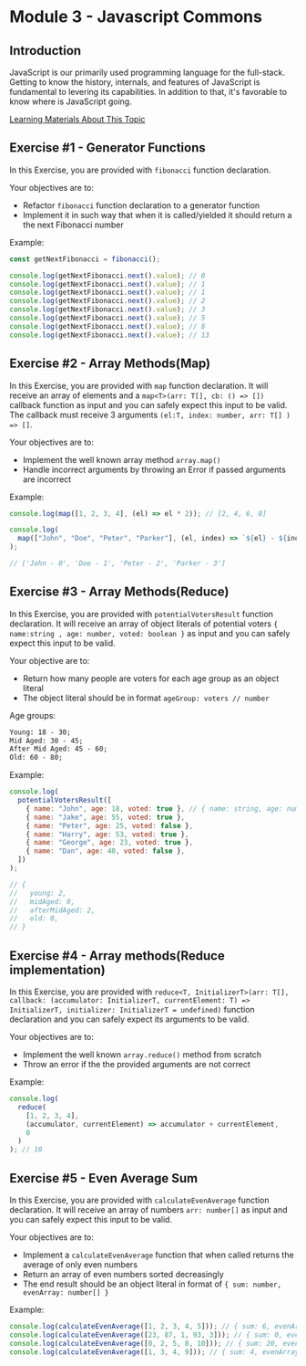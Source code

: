 # Module 3 - Javascript Commons

## Introduction

JavaScript is our primarily used programming language for the full-stack. Getting to know the history, internals, and features of JavaScript is fundamental to levering its capabilities. In addition to that, it's favorable to know where is JavaScript going.

[Learning Materials About This Topic](https://www.notion.so/mkit/JavaScript-Commons-18b9e4071e3244df8b1bf59fbfcb5c191)

## Exercise #1 - Generator Functions

In this Exercise, you are provided with `fibonacci` function declaration.

Your objectives are to:

- Refactor `fibonacci` function declaration to a generator function
- Implement it in such way that when it is called/yielded it should return a the next Fibonacci number

Example:

```javascript
const getNextFibonacci = fibonacci();

console.log(getNextFibonacci.next().value); // 0
console.log(getNextFibonacci.next().value); // 1
console.log(getNextFibonacci.next().value); // 1
console.log(getNextFibonacci.next().value); // 2
console.log(getNextFibonacci.next().value); // 3
console.log(getNextFibonacci.next().value); // 5
console.log(getNextFibonacci.next().value); // 8
console.log(getNextFibonacci.next().value); // 13
```

## Exercise #2 - Array Methods(Map)

In this Exercise, you are provided with `map` function declaration. It will receive an array of elements and a `map<T>(arr: T[], cb: () => [])` callback function as input and you can safely expect this input to be valid. The callback must receive 3 arguments
`(el:T, index: number, arr: T[] ) => []`.

Your objectives are to:

- Implement the well known array method `array.map()`
- Handle incorrect arguments by throwing an Error if passed arguments are incorrect

Example:

```javascript
console.log(map([1, 2, 3, 4], (el) => el * 2)); // [2, 4, 6, 8]

console.log(
  map(["John", "Doe", "Peter", "Parker"], (el, index) => `${el} - ${index}`)
);

// ['John - 0', 'Doe - 1', 'Peter - 2', 'Parker - 3']
```

## Exercise #3 - Array Methods(Reduce)

In this Exercise, you are provided with `potentialVotersResult` function declaration. It will receive an array of object literals of potential voters `{ name:string , age: number, voted: boolean }` as input and you can safely expect this input to be valid.

Your objective are to:

- Return how many people are voters for each age group as an object literal
- The object literal should be in format `ageGroup: voters // number`

Age groups:

```txt
Young: 18 - 30;
Mid Aged: 30 - 45;
After Mid Aged: 45 - 60;
Old: 60 - 80;
```

Example:

```javascript
console.log(
  potentialVotersResult([
    { name: "John", age: 18, voted: true }, // { name: string, age: number, voted: boolean }
    { name: "Jake", age: 55, voted: true },
    { name: "Peter", age: 25, voted: false },
    { name: "Harry", age: 53, voted: true },
    { name: "George", age: 23, voted: true },
    { name: "Dan", age: 40, voted: false },
  ])
);

// {
//   young: 2,
//   midAged: 0,
//   afterMidAged: 2,
//   old: 0,
// }
```

## Exercise #4 - Array methods(Reduce implementation)

In this Exercise, you are provided with `reduce<T, InitializerT>(arr: T[], callback: (accumulator: InitializerT, currentElement: T) => InitializerT, initializer: InitializerT = undefined)` function declaration and you can safely expect its arguments to be valid.

Your objectives are to:

- Implement the well known `array.reduce()` method from scratch
- Throw an error if the the provided arguments are not correct

Example:

```javascript
console.log(
  reduce(
    [1, 2, 3, 4],
    (accumulator, currentElement) => accumulator + currentElement,
    0
  )
); // 10
```

## Exercise #5 - Even Average Sum

In this Exercise, you are provided with `calculateEvenAverage` function declaration. It will receive an array of numbers `arr: number[]` as input and you can safely expect this input to be valid.

Your objectives are to:

- Implement a `calculateEvenAverage` function that when called returns the average of only even numbers
- Return an array of even numbers sorted decreasingly
- The end result should be an object literal in format of `{ sum: number, evenArray: number[] }`

Example:

```javascript
console.log(calculateEvenAverage([1, 2, 3, 4, 5])); // { sum: 6, evenArray: [4, 2] }
console.log(calculateEvenAverage([23, 87, 1, 93, 3])); // { sum: 0, evenArray: [] }
console.log(calculateEvenAverage([0, 2, 5, 8, 10])); // { sum: 20, evenArray: [10, 8, 2] }
console.log(calculateEvenAverage([1, 3, 4, 9])); // { sum: 4, evenArray: [4] }
```
